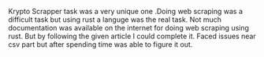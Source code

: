 Krypto Scrapper task was a very unique one .Doing web scraping was a difficult task but using rust a languge was the real task. Not much documentation was available on the internet for doing web scraping using rust.
But by following the given article I could complete it. Faced issues near csv part but after spending time was able to figure it out.
